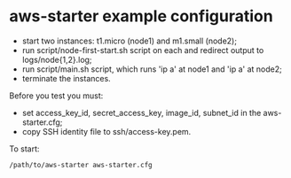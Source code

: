 # aws-starter example configuration

* start two instances: t1.micro (node1) and m1.small (node2);
* run script/node-first-start.sh script on each and redirect output to logs/node{1,2}.log;
* run script/main.sh script, which runs 'ip a' at node1 and 'ip a' at node2;
* terminate the instances.

Before you test you must:

* set access_key_id, secret_access_key, image_id, subnet_id in the aws-starter.cfg;
* copy SSH identity file to ssh/access-key.pem.

To start:

```
/path/to/aws-starter aws-starter.cfg
```
